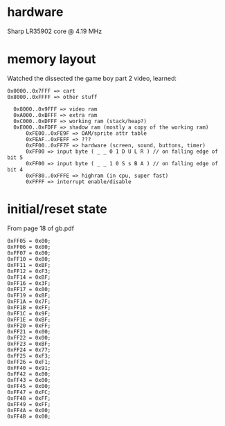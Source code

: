 # hardware
  Sharp LR35902 core @ 4.19 MHz

# memory layout

 Watched the dissected the game boy part 2 video, learned:

    0x0000..0x7FFF => cart
    0x8000..0xFFFF => other stuff

      0x8000..0x9FFF => video ram
      0xA000..0xBFFF => extra ram
      0xC000..0xDFFF => working ram (stack/heap?)
      0xE000..0xFDFF => shadow ram (mostly a copy of the working ram)
          0xFE00..0xFE9F => OAM/sprite attr table
          0xFEAF..0xFEFF => ???
          0xFF00..0xFF7F => hardware (screen, sound, buttons, timer)
          0xFF00 => input byte ( _ _ 0 1 D U L R ) // on falling edge of bit 5
          0xFF00 => input byte ( _ _ 1 0 S s B A ) // on falling edge of bit 4
          0xFF80..0xFFFE => highram (in cpu, super fast)
          0xFFFF => interrupt enable/disable


# initial/reset state

From page 18 of gb.pdf

    0xFF05 = 0x00;
    0xFF06 = 0x00;
    0xFF07 = 0x00;
    0xFF10 = 0x80;
    0xFF11 = 0xBF;
    0xFF12 = 0xF3;
    0xFF14 = 0xBF;
    0xFF16 = 0x3F;
    0xFF17 = 0x00;
    0xFF19 = 0xBF;
    0xFF1A = 0x7F;
    0xFF1B = 0xFF;
    0xFF1C = 0x9F;
    0xFF1E = 0xBF;
    0xFF20 = 0xFF;
    0xFF21 = 0x00;
    0xFF22 = 0x00;
    0xFF23 = 0xBF;
    0xFF24 = 0x77;
    0xFF25 = 0xF3;
    0xFF26 = 0xF1;
    0xFF40 = 0x91;
    0xFF42 = 0x00;
    0xFF43 = 0x00;
    0xFF45 = 0x00;
    0xFF47 = 0xFC;
    0xFF48 = 0xFF;
    0xFF49 = 0xFF;
    0xFF4A = 0x00;
    0xFF4B = 0x00;
